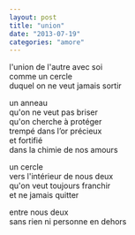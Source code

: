 ```yaml
---
layout: post
title: "union"
date: "2013-07-19"
categories: "amore"
---
```


l'union de l'autre avec soi  
comme un cercle  
duquel on ne veut jamais sortir  

un anneau  
qu'on ne veut pas briser  
qu'on cherche à protéger  
trempé dans l’or précieux  
et fortifié  
dans la chimie de nos amours  

un cercle  
vers l'intérieur de nous deux  
qu'on veut toujours franchir  
et ne jamais quitter  

entre nous deux  
sans rien ni personne en dehors  
